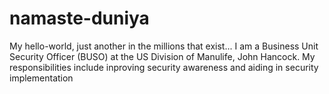 # namaste-duniya
My hello-world, just another in the millions that exist...
I am a Business Unit Security Officer (BUSO) at the US Division of Manulife, John Hancock. 
My responsibilities include inproving security awareness and aiding in security implementation
